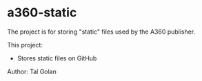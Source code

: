 # a360-static

The project is for storing "static" files used by the A360 publisher.

This project:

- Stores static files on GitHub

Author: Tal Golan
